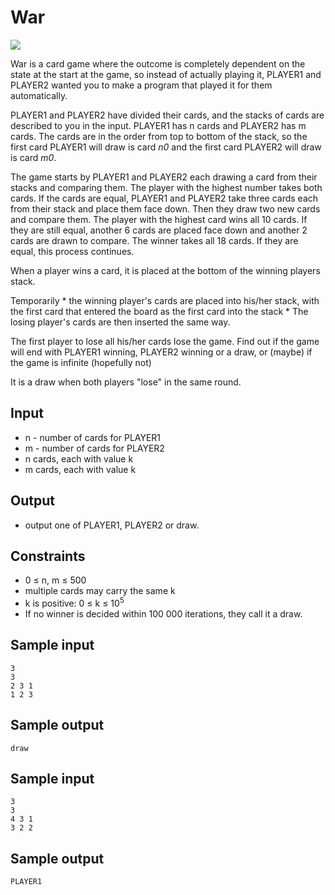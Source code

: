 # War
![](<path to image here>)

<needs more story>

War is a card game where the outcome is completely dependent on the state at the start at the game, so instead of actually playing it, PLAYER1 and PLAYER2 wanted you to make a program that played it for them automatically.

PLAYER1 and PLAYER2 have divided their cards, and the stacks of cards are described to you in the input. PLAYER1 has n cards and PLAYER2 has m cards. The cards are in the order from top to bottom of the stack, so the first card PLAYER1 will draw is card _n0_ and the first card PLAYER2 will draw is card _m0_.

The game starts by PLAYER1 and PLAYER2 each drawing a card from their stacks and comparing them. The player with the highest number takes both cards. If the cards are equal, PLAYER1 and PLAYER2 take three cards each from their stack and place them face down. Then they draw two new cards and compare them. The player with the highest card wins all 10 cards. If they are still equal, another 6 cards are placed face down and another 2 cards are drawn to compare. The winner takes all 18 cards. If they are equal, this process continues.

When a player wins a card, it is placed at the bottom of the winning players stack.

<create scheme for deciding the order when cards are put together like that>
Temporarily
* the winning player's cards are placed into his/her stack, with the first card that entered the board as the first card into the stack
* The losing player's cards are then inserted the same way.

The first player to lose all his/her cards lose the game. Find out if the game will end with PLAYER1 winning, PLAYER2 winning or a draw, or (maybe) if the game is infinite (hopefully not)

It is a draw when both players "lose" in the same round.

## Input
* n - number of cards for PLAYER1
* m - number of cards for PLAYER2
* n cards, each with value k
* m cards, each with value k

## Output
* output one of PLAYER1, PLAYER2 or draw.

## Constraints
* 0 &le; n, m &le; 500
* multiple cards may carry the same k
* k is positive: 0 &le; k &le; 10<sup>5</sup>
* If no winner is decided within 100 000 iterations, they call it a draw.

## Sample input
```
3
3
2 3 1
1 2 3
```

## Sample output
```
draw
```

## Sample input
```
3
3
4 3 1
3 2 2
```

## Sample output
```
PLAYER1
```

